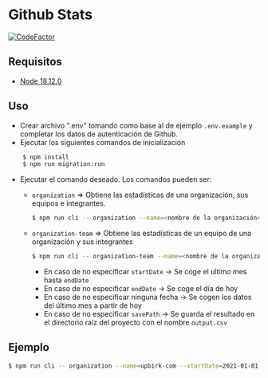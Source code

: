 # Github Stats
[![CodeFactor](https://www.codefactor.io/repository/github/ianstory99/github-stats/badge)](https://www.codefactor.io/repository/github/ianstory99/github-stats)

## Requisitos
- [Node 18.12.0](https://nodejs.org/en/blog/release/v18.12.0/)

## Uso
    
- Crear archivo ".env" tomando como base al de ejemplo `.env.example` y completar los datos de autenticación de Github.
- Ejecutar los siguientes comandos de inicializacion

```bash
    $ npm install
    $ npm run migration:run
```
- Ejecutar el comando deseado. Los comandos pueden ser:
    - `organization` => Obtiene las estadísticas de una organización, sus equipos e integrantes.
        ```bash
        $ npm run cli -- organization --name=<nombre de la organización> --startDate=<fecha inicio> --endDate=<fecha fin> --savePath=<ruta de guardado>
        ```

    - `organization-team` => Obtiene las estadísticas de un equipo de una organización y sus integrantes
        ```bash
        $ npm run cli -- organization-team --name=<nombre de la organización> --team=<nombre del equipo> --startDate=<fecha inicio> --endDate=<fecha fin> --savePath=<ruta de guardado>
        ```
        - En caso de no especificar `startDate` -> Se coge el ultimo mes hasta `endDate`
        - En caso de no especificar `endDate` -> Se coge el día de hoy
        - En caso de no especificar ninguna fecha -> Se cogen los datos del último mes a partir de hoy
        - En caso de no especificar `savePath` -> Se guarda el resultado en el directorio raíz del proyecto con el nombre `output.csv`

## Ejemplo
```bash
$ npm run cli -- organization --name=upbirk-com --startDate=2021-01-01 --endDate=2021-12-31 --savePath=./data.csv
```
